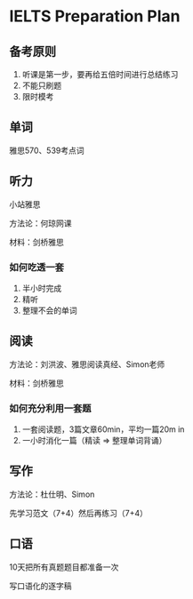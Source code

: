 # IELTS Preparation Plan



## 备考原则

1. 听课是第一步，要再给五倍时间进行总结练习
2. 不能只刷题
3. 限时模考

## 单词

雅思570、539考点词

## 听力

小站雅思

方法论：何琼网课

材料：剑桥雅思

### 如何吃透一套

1. 半小时完成
2. 精听
3. 整理不会的单词

## 阅读

方法论：刘洪波、雅思阅读真经、Simon老师

材料：剑桥雅思

### 如何充分利用一套题

1. 一套阅读题，3篇文章60min，平均一篇20m in
2. 一小时消化一篇（精读 => 整理单词背诵）

## 写作

方法论：杜仕明、Simon

先学习范文（7+4）然后再练习（7+4）

## 口语

10天把所有真题题目都准备一次

写口语化的逐字稿